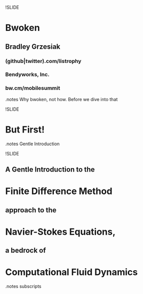 !SLIDE
# Bwoken
## Bradley Grzesiak
### (github|twitter).com/listrophy
### Bendyworks, Inc.
### bw.cm/mobilesummit

.notes Why bwoken, not how. Before we dive into that

!SLIDE
# But First!

.notes Gentle Introduction

!SLIDE
## A Gentle Introduction to the
# Finite Difference Method
## approach to the
# Navier-Stokes Equations,
## a bedrock of
# Computational Fluid Dynamics

.notes subscripts
